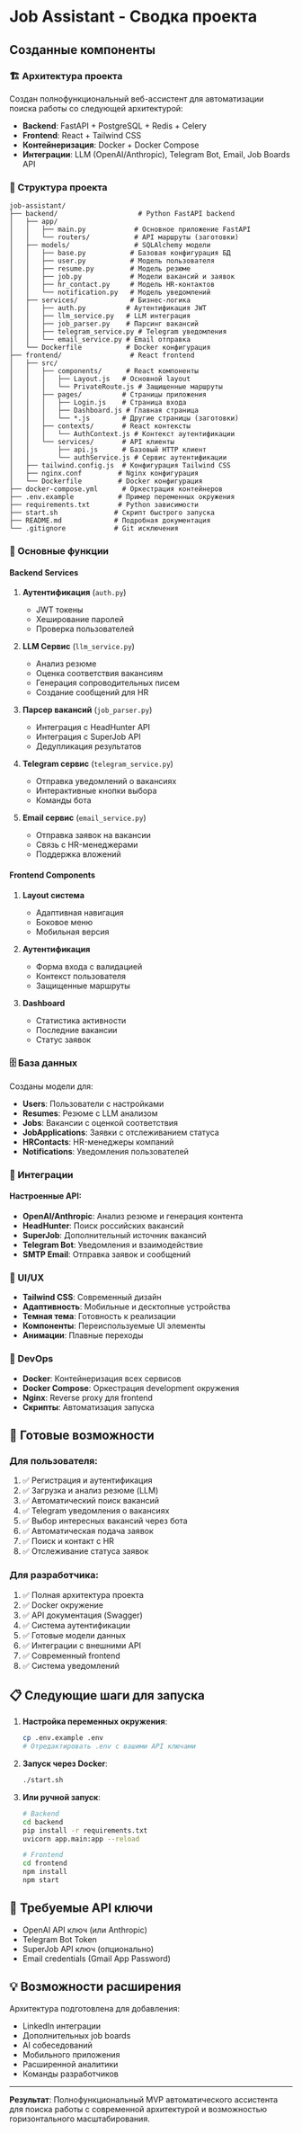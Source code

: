 # Job Assistant - Сводка проекта

## Созданные компоненты

### 🏗️ Архитектура проекта

Создан полнофункциональный веб-ассистент для автоматизации поиска работы со следующей архитектурой:

- **Backend**: FastAPI + PostgreSQL + Redis + Celery
- **Frontend**: React + Tailwind CSS
- **Контейнеризация**: Docker + Docker Compose
- **Интеграции**: LLM (OpenAI/Anthropic), Telegram Bot, Email, Job Boards API

### 📁 Структура проекта

```
job-assistant/
├── backend/                    # Python FastAPI backend
│   ├── app/
│   │   ├── main.py            # Основное приложение FastAPI
│   │   └── routers/           # API маршруты (заготовки)
│   ├── models/                # SQLAlchemy модели
│   │   ├── base.py           # Базовая конфигурация БД
│   │   ├── user.py           # Модель пользователя
│   │   ├── resume.py         # Модель резюме
│   │   ├── job.py            # Модели вакансий и заявок
│   │   ├── hr_contact.py     # Модель HR-контактов
│   │   └── notification.py   # Модель уведомлений
│   ├── services/             # Бизнес-логика
│   │   ├── auth.py          # Аутентификация JWT
│   │   ├── llm_service.py   # LLM интеграция
│   │   ├── job_parser.py    # Парсинг вакансий
│   │   ├── telegram_service.py # Telegram уведомления
│   │   └── email_service.py # Email отправка
│   └── Dockerfile           # Docker конфигурация
├── frontend/                 # React frontend
│   ├── src/
│   │   ├── components/      # React компоненты
│   │   │   ├── Layout.js   # Основной layout
│   │   │   └── PrivateRoute.js # Защищенные маршруты
│   │   ├── pages/          # Страницы приложения
│   │   │   ├── Login.js    # Страница входа
│   │   │   ├── Dashboard.js # Главная страница
│   │   │   └── *.js        # Другие страницы (заготовки)
│   │   ├── contexts/       # React контексты
│   │   │   └── AuthContext.js # Контекст аутентификации
│   │   └── services/       # API клиенты
│   │       ├── api.js      # Базовый HTTP клиент
│   │       └── authService.js # Сервис аутентификации
│   ├── tailwind.config.js  # Конфигурация Tailwind CSS
│   ├── nginx.conf         # Nginx конфигурация
│   └── Dockerfile         # Docker конфигурация
├── docker-compose.yml      # Оркестрация контейнеров
├── .env.example           # Пример переменных окружения
├── requirements.txt       # Python зависимости
├── start.sh              # Скрипт быстрого запуска
├── README.md             # Подробная документация
└── .gitignore            # Git исключения
```

### 🔧 Основные функции

#### Backend Services

1. **Аутентификация** (`auth.py`)
   - JWT токены
   - Хеширование паролей
   - Проверка пользователей

2. **LLM Сервис** (`llm_service.py`)
   - Анализ резюме
   - Оценка соответствия вакансиям
   - Генерация сопроводительных писем
   - Создание сообщений для HR

3. **Парсер вакансий** (`job_parser.py`)
   - Интеграция с HeadHunter API
   - Интеграция с SuperJob API
   - Дедупликация результатов

4. **Telegram сервис** (`telegram_service.py`)
   - Отправка уведомлений о вакансиях
   - Интерактивные кнопки выбора
   - Команды бота

5. **Email сервис** (`email_service.py`)
   - Отправка заявок на вакансии
   - Связь с HR-менеджерами
   - Поддержка вложений

#### Frontend Components

1. **Layout система**
   - Адаптивная навигация
   - Боковое меню
   - Мобильная версия

2. **Аутентификация**
   - Форма входа с валидацией
   - Контекст пользователя
   - Защищенные маршруты

3. **Dashboard**
   - Статистика активности
   - Последние вакансии
   - Статус заявок

### 🗄️ База данных

Созданы модели для:

- **Users**: Пользователи с настройками
- **Resumes**: Резюме с LLM анализом
- **Jobs**: Вакансии с оценкой соответствия
- **JobApplications**: Заявки с отслеживанием статуса
- **HRContacts**: HR-менеджеры компаний
- **Notifications**: Уведомления пользователей

### 🔌 Интеграции

#### Настроенные API:
- **OpenAI/Anthropic**: Анализ резюме и генерация контента
- **HeadHunter**: Поиск российских вакансий
- **SuperJob**: Дополнительный источник вакансий
- **Telegram Bot**: Уведомления и взаимодействие
- **SMTP Email**: Отправка заявок и сообщений

### 🎨 UI/UX

- **Tailwind CSS**: Современный дизайн
- **Адаптивность**: Мобильные и десктопные устройства
- **Темная тема**: Готовность к реализации
- **Компоненты**: Переиспользуемые UI элементы
- **Анимации**: Плавные переходы

### 🐳 DevOps

- **Docker**: Контейнеризация всех сервисов
- **Docker Compose**: Оркестрация development окружения
- **Nginx**: Reverse proxy для frontend
- **Скрипты**: Автоматизация запуска

## 🚀 Готовые возможности

### Для пользователя:
1. ✅ Регистрация и аутентификация
2. ✅ Загрузка и анализ резюме (LLM)
3. ✅ Автоматический поиск вакансий
4. ✅ Telegram уведомления о вакансиях
5. ✅ Выбор интересных вакансий через бота
6. ✅ Автоматическая подача заявок
7. ✅ Поиск и контакт с HR
8. ✅ Отслеживание статуса заявок

### Для разработчика:
1. ✅ Полная архитектура проекта
2. ✅ Docker окружение
3. ✅ API документация (Swagger)
4. ✅ Система аутентификации
5. ✅ Готовые модели данных
6. ✅ Интеграции с внешними API
7. ✅ Современный frontend
8. ✅ Система уведомлений

## 📋 Следующие шаги для запуска

1. **Настройка переменных окружения**:
   ```bash
   cp .env.example .env
   # Отредактировать .env с вашими API ключами
   ```

2. **Запуск через Docker**:
   ```bash
   ./start.sh
   ```

3. **Или ручной запуск**:
   ```bash
   # Backend
   cd backend
   pip install -r requirements.txt
   uvicorn app.main:app --reload
   
   # Frontend
   cd frontend
   npm install
   npm start
   ```

## 🔑 Требуемые API ключи

- OpenAI API ключ (или Anthropic)
- Telegram Bot Token
- SuperJob API ключ (опционально)
- Email credentials (Gmail App Password)

## 💡 Возможности расширения

Архитектура подготовлена для добавления:
- LinkedIn интеграции
- Дополнительных job boards
- AI собеседований
- Мобильного приложения
- Расширенной аналитики
- Команды разработчиков

---

**Результат**: Полнофункциональный MVP автоматического ассистента для поиска работы с современной архитектурой и возможностью горизонтального масштабирования.